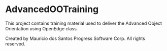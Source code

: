 # AdvancedOOTraining

This project contains training material used to deliver the Advanced Object Orientation using OpenEdge class.

Created by Mauricio dos Santos
Progress Software Corp.
All rights reserved.
